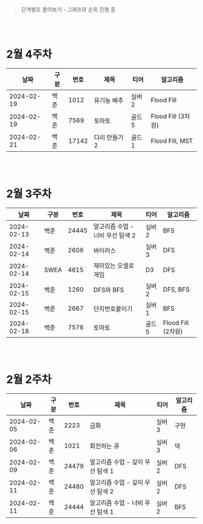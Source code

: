 > 단계별로 풀어보기 - 그래프와 순회 진행 중

<br>
<br>

# 2월 4주차
|날짜|구분|번호|제목|티어|알고리즘|
|---|---|---|---|---|---|
|2024-02-19|백준|1012|유기농 배추|실버2|Flood Fill|
|2024-02-19|백준|7569|토마토|골드5|Flood Fill (3차원)|
|2024-02-21|백준|17142|다리 만들기 2|골드1|Flood Fill, MST|

<br>
<br>

# 2월 3주차
|날짜|구분|번호|제목|티어|알고리즘|
|---|---|---|---|---|---|
|2024-02-13|백준|24445|알고리즘 수업 - 너비 우선 탐색 2|실버2|BFS|
|2024-02-14|백준|2606|바이러스|실버3|DFS|
|2024-02-14|SWEA|4615|재미있는 오셀로 게임|D3|DFS|
|2024-02-15|백준|1260|DFS와 BFS|실버2|DFS, BFS|
|2024-02-15|백준|2667|단지번호붙이기|실버1|BFS|
|2024-02-18|백준|7576|토마토|골드5|Flood Fill (2차원)|

<br>
<br>

# 2월 2주차
|날짜|구분|번호|제목|티어|알고리즘|
|---|---|---|---|---|---|
|2024-02-05|백준|2223|금화|실버3|구현|
|2024-02-06|백준|1021|회전하는 큐|실버3|덱|
|2024-02-09|백준|24479|알고리즘 수업 - 깊이 우선 탐색 1|실버2|DFS|
|2024-02-11|백준|24480|알고리즘 수업 - 깊이 우선 탐색 2|실버2|DFS|
|2024-02-11|백준|24444|알고리즘 수업 - 너비 우선 탐색 1|실버2|BFS|




